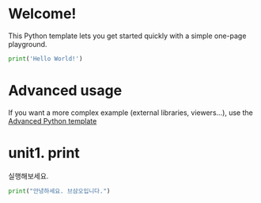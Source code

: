 # Welcome!

This Python template lets you get started quickly with a simple one-page playground.

```python runnable
print('Hello World!')
```

# Advanced usage

If you want a more complex example (external libraries, viewers...), use the [Advanced Python template](https://tech.io/select-repo/429)

# unit1. print

실행해보세요.

```python runnable
print("안녕하세요. 브삼오입니다.")
```